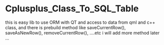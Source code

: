 # Cplusplus_Class_To_SQL_Table
this is easy lib to use ORM with QT and access to data from qml and c++ class, and there is prebuild method like
saveCurrentRow(), saveAsNewRow(), removeCurrentRow(), ....etc
i will add more method later ...
